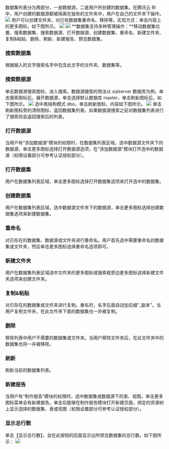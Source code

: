 数据集列表分为两部分，一是数据源，二是用户所创建的数据集。在腾讯云 BI 中，用户创建的数据源都被隔离在独有的文件夹中，用户在自己的文件夹下操作。
![](https://main.qcloudimg.com/raw/23ca4339c8565aa7712bb1ad614293e7.png)
用户可以创建文件夹、对已有数据集重命名、移除等。实现方式：单击内容上的更多图标，如下图所示。
![](https://main.qcloudimg.com/raw/c157861368596d5d565c096fae075756.png)
![](https://main.qcloudimg.com/raw/51da3fb4727abe23c148b9fb7842a0b3.png)
**数据集支持多种管理操作：**移动数据集位置、搜索数据集、搜索数据源、打开数据源、创建数据集、重命名、新建文件夹、复制&粘贴、删除、刷新、新建报告、预览数据集。

### 搜索数据集
根据输入的文字搜索名字中包含此文字的文件夹、数据集等。

### 搜索数据源
单击数据源搜索图标，进入搜索。数据源搜索的用法以 sqlserver 数据库为例。单击搜索图标后，展开数据源，单击选择默认数据库 master，单击刷新图标后，如下图所示。
![](https://main.qcloudimg.com/raw/b8a43b11be81d8e43a9de372af8af260.png)
选中表结构模式 dbo，单击刷新图标，内容如下图所示。
![](https://main.qcloudimg.com/raw/2cfff25cc26d458aaf185d6127a6e373.png)
单击刷新图标旁的清除图标，返回数据集列表。如果数据源搜索之前对数据集列表进行了搜索则会返回搜索后的列表。

### 打开数据源
当用户有“添加数据源”模块的权限时，在数据集列表区域，选中数据源文件夹下的数据源，单击更多图标选择打开数据源选项，在“添加数据源”模块打开选中的数据源（权限设置部分可参考认证授权部分）。

### 打开数据集
用户在数据集列表区域，单击更多图标选择打开数据集选项来打开选中的数据集。

### 创建数据集
用户在数据集列表区域，选中数据源文件夹下的数据源，单击更多图标选择创建数据集选项来新建数据集。

### 重命名
对已存在的数据集、数据源或文件夹进行重命名。用户首先选中需要重命名的数据集或文件夹，然后单击更多图标选择重命名选项即可。

### 新建文件夹
用户在数据集列表区域选中文件夹的更多图标或搜索框旁边更多图标选择新建文件夹选项来创建文件夹。

### 复制&粘贴
对已存在的数据集或文件夹进行复制。重名时，名字后面自动加后缀“\_副本”。当用户复制文件夹，在此文件夹下面的数据集也一并被复制。

### 删除
移除列表中用户不需要的数据集或文件夹。当用户移除文件夹后，在此文件夹中的数据集也将一并被移除。

### 刷新
刷新当前的数据集列表。

### 新建报告
当用户有“制作报告”模块的权限时，选中数据集或数据源下的表、视图，单击更多图标菜单会有新建报告。单击后能够在制作报告模块打开新建页面，绑定的资源树上显示选择的数据集、表或视图（权限设置部分可参考认证授权部分）。

### 显示总行数
单击【显示总行数】，会在此按钮的后面显示出所预览数据集的总行数。如下图所示：
![](https://main.qcloudimg.com/raw/a1abbf04f58e11db4d06a5f577f1fe5c.png)
